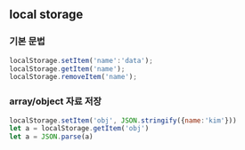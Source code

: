 ## local storage

### 기본 문법
```js
localStorage.setItem('name':'data');
localStorage.getItem('name');
localStorage.removeItem('name');
```

### array/object 자료 저장
```js
localStorage.setItem('obj', JSON.stringify({name:'kim'}))
let a = localStorage.getItem('obj')
let a = JSON.parse(a)
```